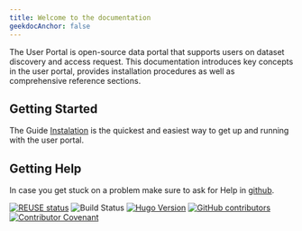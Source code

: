 ```yaml
---
title: Welcome to the documentation
geekdocAnchor: false
---
```


<!--
SPDX-FileCopyrightText: 2024 PNED G.I.E.

SPDX-License-Identifier: CC-BY-4.0
-->

The User Portal is open-source data portal that supports users on dataset discovery and access request. This documentation introduces key concepts in the user portal, provides installation procedures as well as comprehensive reference sections.

## Getting Started

The Guide [Instalation](/instalation) is the quickest and easiest way to get up and running with the user portal.

## Getting Help

In case you get stuck on a problem make sure to ask for Help in [github](https://github.com/GenomicDataInfrastructure/gdi-userportal-frontend/issues).


[![REUSE status](https://api.reuse.software/badge/github.com/GenomicDataInfrastructure/gdi-userportal-docs)](https://api.reuse.software/info/github.com/GenomicDataInfrastructure/gdi-userportal-docs)
![Build Status](https://github.com/GenomicDataInfrastructure/gdi-userportal-docs/actions/workflows/hugo.yml/badge.svg)
[![Hugo Version](https://img.shields.io/badge/hugo-0.114-blue.svg)](https://gohugo.io)
[![GitHub contributors](https://img.shields.io/github/contributors/GenomicDataInfrastructure/gdi-userportal-docs)](https://github.com/GenomicDataInfrastructure/gdi-userportal-docs/graphs/contributors)
[![Contributor Covenant](https://img.shields.io/badge/Contributor%20Covenant-2.1-4baaaa.svg)](code_of_conduct.md)
